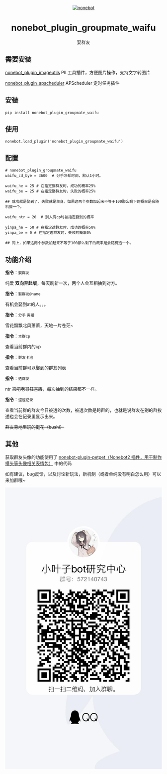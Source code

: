 <p align="center">
  <a href="https://v2.nonebot.dev/"><img src="https://v2.nonebot.dev/logo.png" width="200" height="200" alt="nonebot"></a>
</p>
<div align="center">

# nonebot_plugin_groupmate_waifu

娶群友

</div>

## 需要安装
[nonebot_plugin_imageutils](https://github.com/noneplugin/nonebot-plugin-imageutils) PIL工具插件，方便图片操作，支持文字转图片

[nonebot_plugin_apscheduler](https://github.com/nonebot/plugin-apscheduler) APScheduler 定时任务插件
## 安装
    pip install nonebot_plugin_groupmate_waifu
## 使用
    nonebot.load_plugin('nonebot_plugin_groupmate_waifu')
## 配置
    # nonebot_plugin_groupmate_waifu
    waifu_cd_bye = 3600  # 分手冷却时间，默认1小时。
    
    waifu_he = 25 # 在指定娶群友时，成功的概率25%
    waifu_be = 25 # 在指定娶群友时，失败的概率25%
    
    ## 成功就是娶到了，失败就是单身。如果这两个参数加起来不等于100那么剩下的概率是会随机娶一个。
    
    waifu_ntr = 20  # 别人有cp时被指定娶到的概率
    
    yinpa_he = 50 # 在指定透群友时，成功的概率50%
    yinpa_be = 0 # 在指定透群友时，失败的概率0%
    
    ## 同上，如果这两个参数加起来不等于100那么剩下的概率是会随机透一个。
    
## 功能介绍

__指令__：`娶群友`

纯爱 __双向奔赴版__，每天刷新一次，两个人会互相抽到对方。

__指令__：`娶群友@name`

有机会娶到at的人。。。

__指令__：`分手` `离婚`

雪花飘飘北风萧萧，天地一片苍茫~

__指令__：`本群cp`

查看当前群内的cp

__指令__：`群友卡池`

查看当前群可以娶到的群友列表

__指令__：`透群友`

ntr ~~宫吧老哥狂喜版~~，每次抽到的结果都不一样。

__指令__：`涩涩记录`

查看当前群的群友今日被透的次数，被透次数是跨群的，也就是说群友在别的群挨透也会在记录里显示出来。

~~群友背地里玩的挺花（bushi）~~
    
## 其他

获取群友头像的功能使用了 [nonebot-plugin-petpet（Nonebot2 插件，用于制作摸头等头像相关表情包）](https://github.com/noneplugin/nonebot-plugin-petpet) 中的代码

如有建议，bug反馈，以及讨论新玩法，新机制（或者单纯没有明白怎么用）可以来加群哦~

![群号](https://github.com/KarisAya/nonebot_plugin_game_collection/blob/master/%E9%99%84%E4%BB%B6/qrcode_1665028285876.jpg)
